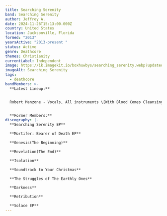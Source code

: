 ```yaml
---
title: Searching Serenity
band: Searching Serenity
author: Jeffrey A.
date: 2024-11-26T15:13:00.000Z
country: United States
location: Jacksonville, Florida
formed: "2013"
yearsActive: "2013-present "
status: Active
genre: Deathcore
themes: Christianity
currentLabel: Independent
image: https://ik.imagekit.io/boxhuwbys/searching_serenity.webp?updatedAt=1729972101341
imageAlt: Searching Serenity
tags:
  - deathcore
bandMembers: >-
  **Latest Lineup:**


  Robert Manzone - Vocals, All instruments \[With Blood Comes Cleansing, ex-Legion of Adonai]


  **Former Members:**
discography: |-
  **Searching Serenity EP**

  **Mortifer: Bearer of Death EP**

  **Genesis(The Beginning)**

  **Revelation(The End)**

  **Isolation**

  **Soundtrack to Your Christmas**

  **The Struggles of The Earthly Ones**

  **Darkness**

  **Retribution**

  **Solace EP**
---
```

